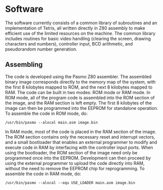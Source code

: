 # Software

The software currently consists of a common library of subroutines and an implementation of Tetris,
all written directly in Z80 assembly to make efficient use of the limited resources on the machine.
The common library includes routines for basic video handling (clearing the screen, drawing characters
and numbers), controller input, BCD arithmetic, and pseudorandom number generation.

## Assembling

The code is developed using the Pasmo Z80 assembler. The assembled binary image corresponds directly
to the memory map of the system, with the first 8 kilobytes mapped to ROM, and the next 8 kilobytes
mapped to RAM. The code can be built in two modes: ROM mode or RAM mode. In ROM mode, all of the
program code is assembled into the ROM section of the image, and the RAM section is left empty. The
first 8 kilobytes of the image can then be programmed into the EEPROM for standalone operation. To
assemble the code in ROM mode, do:
```
/usr/bin/pasmo --alocal main.asm image.bin
```

In RAM mode, most of the code is placed in the RAM section of the image. The ROM section contains only
the necessary reset and interrupt vectors, and a small bootloader that enables an external programmer
to modify and execute code in RAM by interfacing with the controller input ports. When using the
bootloader, the ROM section of the image need only be programmed once into the EEPROM. Development can
then proceed by using the external programmer to upload the code directly into RAM, without the need to
remove the EEPROM chip for reprogramming. To assemble the code in RAM mode, do:
```
/usr/bin/pasmo --alocal --equ USE_LOADER main.asm image.bin
```
